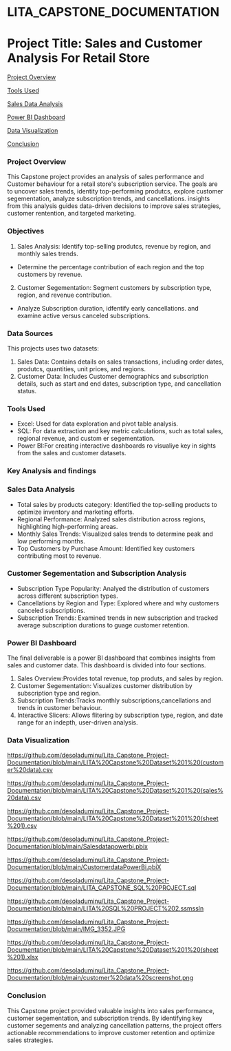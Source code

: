 # LITA_CAPSTONE_DOCUMENTATION

# Project Title: Sales and Customer Analysis For Retail Store

  [Project Overview](#prpject-overview)
  
  [Tools Used](#tools-used)
  
  [Sales Data Analysis](#salesdata-analysis)
  
  [Power BI Dashboard](#powerbi-dashboard)
  
  [Data Visualization](#data-visualization)
  
  [Conclusion](conclusion)
  
    

### Project Overview

This Capstone project provides an analysis of sales performance and Customer behaviour for a retail store's subscription service. The goals are to uncover sales trends, identity top-performing produtcs, explore customer segementation, analyze subscription trends, and cancellations. insights from this analysis guides data-driven decisions to improve sales strategies, customer rentention, and targeted marketing.

### Objectives

1. Sales Analysis: Identify top-selling produtcs, revenue by region, and monthly sales trends.
- Determine the percentage contribution of each region and the top customers by revenue.

2. Customer Segementation: Segment customers by subscription type, region, and revenue contribution.
-  Analyze Subscription duration, idfentify early cancellations. and examine active versus canceled subscriptions.

  ### Data Sources

  This projects uses two datasets:

  1. Sales Data: Contains details on sales transactions, including order dates, produtcs, quantities, unit prices, and regions.
  2. Customer Data: Includes Customer demographics and subscription details, such as start and end dates, subscription type, and cancellation status.

  ### Tools Used

  - Excel: Used for data exploration and pivot table analysis.
  - SQL: For data extraction and key metric calculations, such as total sales, regional revenue, and custom er segementation.
  - Power BI:For creating interactive dashboards ro visualiye key in sights from the sales and customer datasets.

  ### Key Analysis and findings

  ### Sales Data Analysis

  - Total sales by products category: Identified the top-selling products to optimize inventory and marketing efforts.
  - Regional Performance: Analyzed sales distribution across regions, highlighting high-performing areas.
  - Monthly Sales Trends: Visualized sales trends to determine peak and low performing months.
  - Top Customers by Purchase Amount: Identified key customers contributing most to revenue.

  ### Customer Segementation and Subscription Analysis

  - Subscription Type Popularity: Analyed the distribution of customers across different subscription types.
  - Cancellations by Region and Type: Explored where and why customers canceled subscriptions.
  - Subscription Trends: Examined trends in new subscription and tracked average subscription durations to guage customer retention.

  ### Power BI Dashboard

  The final deliverable is a power BI dashboard that combines insights from sales and customer data. This dashboard is divided into four sections.

   1. Sales Overview:Provides total revenue, top produts, and sales by region.
   2. Customer Segementation: Visualizes customer distribution by subscription type and region.
   3. Subscription Trends:Tracks monthly subscriptions,cancellations and trends in customer behaviour.
   4. Interactive Slicers: Allows flitering by subscription type, region, and date range for an indepth, user-driven analysis.


   ### Data Visualization
   https://github.com/desoladuminu/Lita_Capstone_Project-Documentation/blob/main/LITA%20Capstone%20Dataset%201%20(customer%20data).csv
   
   https://github.com/desoladuminu/Lita_Capstone_Project-Documentation/blob/main/LITA%20Capstone%20Dataset%201%20(sales%20data).csv
   
   https://github.com/desoladuminu/Lita_Capstone_Project-Documentation/blob/main/LITA%20Capstone%20Dataset%201%20(sheet%201).csv
   
   https://github.com/desoladuminu/Lita_Capstone_Project-Documentation/blob/main/Salesdatapowerbi.pbix
   
   https://github.com/desoladuminu/Lita_Capstone_Project-Documentation/blob/main/CustomerdataPowerBi.pbiX
   
   https://github.com/desoladuminu/Lita_Capstone_Project-Documentation/blob/main/LITA_CAPSTONE_SQL%20PROJECT.sql
   
   https://github.com/desoladuminu/Lita_Capstone_Project-Documentation/blob/main/LITA%20SQL%20PROJECT%202.ssmssln
   
   https://github.com/desoladuminu/Lita_Capstone_Project-Documentation/blob/main/IMG_3352.JPG 
   
   https://github.com/desoladuminu/Lita_Capstone_Project-Documentation/blob/main/LITA%20Capstone%20Dataset%201%20(sheet%201).xlsx
   
   https://github.com/desoladuminu/Lita_Capstone_Project-Documentation/blob/main/customer%20data%20screenshot.png

   
   

   
   
   ### Conclusion

  This Capstone project provided valuable insights into sales performance, customer segementation, and subscription trends. By identifying key customer segements  and analyzing cancellation patterns, the project offers actionable recommendations to improve customer retention and optimize sales strategies.
